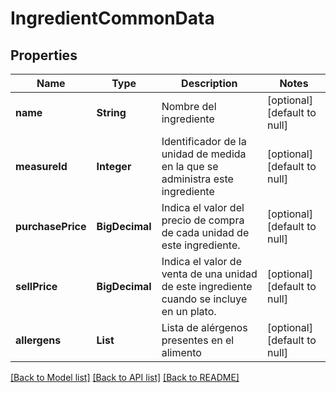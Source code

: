 # IngredientCommonData
## Properties

| Name | Type | Description | Notes |
|------------ | ------------- | ------------- | -------------|
| **name** | **String** | Nombre del ingrediente | [optional] [default to null] |
| **measureId** | **Integer** | Identificador de la unidad de medida en la que se administra este ingrediente | [optional] [default to null] |
| **purchasePrice** | **BigDecimal** | Indica el valor del precio de compra de cada unidad de este ingrediente. | [optional] [default to null] |
| **sellPrice** | **BigDecimal** | Indica el valor de venta de una unidad de este ingrediente cuando se incluye en un plato. | [optional] [default to null] |
| **allergens** | **List** | Lista de alérgenos presentes en el alimento | [optional] [default to null] |

[[Back to Model list]](../README.md#documentation-for-models) [[Back to API list]](../README.md#documentation-for-api-endpoints) [[Back to README]](../README.md)

